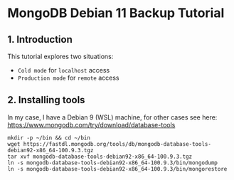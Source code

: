# MongoDB Debian 11 Backup Tutorial

## 1. Introduction

This tutorial explores two situations:

-   `Cold mode` for `localhost` access
-   `Production mode` for `remote` access

## 2. Installing tools

In my case, I have a Debian 9 (WSL) machine, for other cases see here: https://www.mongodb.com/try/download/database-tools

```
mkdir -p ~/bin && cd ~/bin
wget https://fastdl.mongodb.org/tools/db/mongodb-database-tools-debian92-x86_64-100.9.3.tgz
tar xvf mongodb-database-tools-debian92-x86_64-100.9.3.tgz
ln -s mongodb-database-tools-debian92-x86_64-100.9.3/bin/mongodump
ln -s mongodb-database-tools-debian92-x86_64-100.9.3/bin/mongorestore
```
